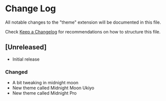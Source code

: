 # Change Log

All notable changes to the "theme" extension will be documented in this file.

Check [Keep a Changelog](http://keepachangelog.com/) for recommendations on how to structure this file.

## [Unreleased]

- Initial release

### Changed

- A bit tweaking in midnight moon
- New theme called Midnight Moon Ukiyo
- New theme called Midnight Pro
